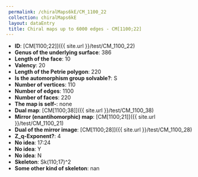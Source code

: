 ```yaml
--- 
 permalink: /chiralMaps6kE/CM_1100_22 
 collection: chiralMaps6kE
 layout: dataEntry
 title: Chiral maps up to 6000 edges - CM[1100;22]
---
```


- **ID**: [CM[1100;22]]({{ site.url }}/test/CM_1100_22)
- **Genus of the underlying surface**: 386
- **Length of the face**: 10
- **Valency**: 20
- **Length of the Petrie polygon**: 220
- **Is the automorphism group solvable?**: S
- **Number of vertices**: 110
- **Number of edges**: 1100
- **Number of faces**: 220
- **The map is self-**: none
- **Dual map**: [CM[1100;38]]({{ site.url }}/test/CM_1100_38)
- **Mirror (enantihomorphic) map**: [CM[1100;21]]({{ site.url }}/test/CM_1100_21)
- **Dual of the mirror image**: [CM[1100;28]]({{ site.url }}/test/CM_1100_28)
- **Z_q-Exponent?**: 4
- **No idea**:  17:24
- **No idea**: Y
- **No idea**: N
- **Skeleton**: Sk(110;17)^2
- **Some other kind of skeleton**: nan
